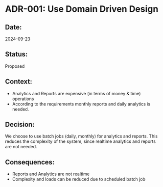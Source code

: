 # ADR-001: Use Domain Driven Design

## Date:
2024-09-23

## Status:
Proposed

## Context:
- Analytics and Reports are expensive (in terms of money & time) operations
- According to the requirements monthly reports and daily analytics is needed.

## Decision:
We choose to use batch jobs (daily, monthly) for analytics and reports. This reduces the complexity of the system, since realtime analytics and reports are not needed.

## Consequences:
- Reports and Analytics are not realtime
- Complexity and loads can be reduced due to scheduled batch job